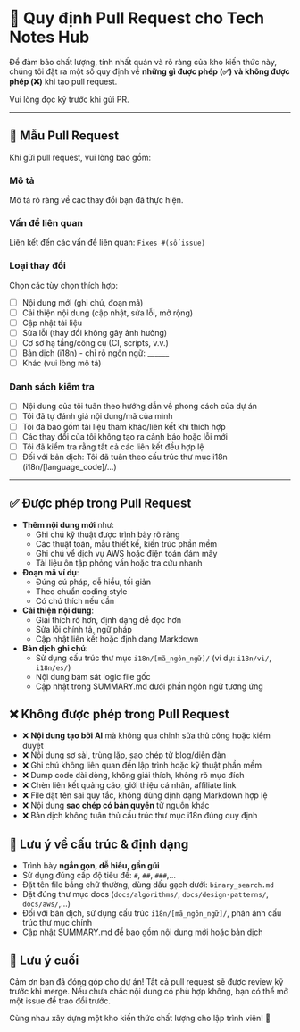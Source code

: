 # 📏 Quy định Pull Request cho Tech Notes Hub

Để đảm bảo chất lượng, tính nhất quán và rõ ràng của kho kiến thức này, chúng tôi đặt ra một số quy định về **những gì được phép (✅) và không được phép (❌)** khi tạo pull request.

Vui lòng đọc kỹ trước khi gửi PR.

---

## 📝 Mẫu Pull Request

Khi gửi pull request, vui lòng bao gồm:

### Mô tả
Mô tả rõ ràng về các thay đổi bạn đã thực hiện.

### Vấn đề liên quan
Liên kết đến các vấn đề liên quan: `Fixes #(số issue)`

### Loại thay đổi
Chọn các tùy chọn thích hợp:
- [ ] Nội dung mới (ghi chú, đoạn mã)
- [ ] Cải thiện nội dung (cập nhật, sửa lỗi, mở rộng)
- [ ] Cập nhật tài liệu
- [ ] Sửa lỗi (thay đổi không gây ảnh hưởng)
- [ ] Cơ sở hạ tầng/công cụ (CI, scripts, v.v.)
- [ ] Bản dịch (i18n) - chỉ rõ ngôn ngữ: ______
- [ ] Khác (vui lòng mô tả)

### Danh sách kiểm tra
- [ ] Nội dung của tôi tuân theo hướng dẫn về phong cách của dự án
- [ ] Tôi đã tự đánh giá nội dung/mã của mình
- [ ] Tôi đã bao gồm tài liệu tham khảo/liên kết khi thích hợp
- [ ] Các thay đổi của tôi không tạo ra cảnh báo hoặc lỗi mới
- [ ] Tôi đã kiểm tra rằng tất cả các liên kết đều hợp lệ
- [ ] Đối với bản dịch: Tôi đã tuân theo cấu trúc thư mục i18n (i18n/[language_code]/...)

---

## ✅ Được phép trong Pull Request

- **Thêm nội dung mới** như:
  - Ghi chú kỹ thuật được trình bày rõ ràng
  - Các thuật toán, mẫu thiết kế, kiến trúc phần mềm
  - Ghi chú về dịch vụ AWS hoặc điện toán đám mây
  - Tài liệu ôn tập phỏng vấn hoặc tra cứu nhanh
- **Đoạn mã ví dụ**:
  - Đúng cú pháp, dễ hiểu, tối giản
  - Theo chuẩn coding style
  - Có chú thích nếu cần
- **Cải thiện nội dung**:
  - Giải thích rõ hơn, định dạng dễ đọc hơn
  - Sửa lỗi chính tả, ngữ pháp
  - Cập nhật liên kết hoặc định dạng Markdown
- **Bản dịch ghi chú**:
  - Sử dụng cấu trúc thư mục `i18n/[mã_ngôn_ngữ]/` (ví dụ: `i18n/vi/`, `i18n/es/`)
  - Nội dung bám sát logic file gốc
  - Cập nhật trong SUMMARY.md dưới phần ngôn ngữ tương ứng

## ❌ Không được phép trong Pull Request

- ❌ **Nội dung tạo bởi AI** mà không qua chỉnh sửa thủ công hoặc kiểm duyệt
- ❌ Nội dung sơ sài, trùng lặp, sao chép từ blog/diễn đàn
- ❌ Ghi chú không liên quan đến lập trình hoặc kỹ thuật phần mềm
- ❌ Dump code dài dòng, không giải thích, không rõ mục đích
- ❌ Chèn liên kết quảng cáo, giới thiệu cá nhân, affiliate link
- ❌ File đặt tên sai quy tắc, không dùng định dạng Markdown hợp lệ
- ❌ Nội dung **sao chép có bản quyền** từ nguồn khác
- ❌ Bản dịch không tuân thủ cấu trúc thư mục i18n đúng quy định

## 🔖 Lưu ý về cấu trúc & định dạng

- Trình bày **ngắn gọn, dễ hiểu, gần gũi**
- Sử dụng đúng cấp độ tiêu đề: `#`, `##`, `###`,...
- Đặt tên file bằng chữ thường, dùng dấu gạch dưới: `binary_search.md`
- Đặt đúng thư mục docs (`docs/algorithms/`, `docs/design-patterns/`, `docs/aws/`,...)
- Đối với bản dịch, sử dụng cấu trúc `i18n/[mã_ngôn_ngữ]/`, phản ánh cấu trúc thư mục chính
- Cập nhật SUMMARY.md để bao gồm nội dung mới hoặc bản dịch

## 📢 Lưu ý cuối

Cảm ơn bạn đã đóng góp cho dự án!
Tất cả pull request sẽ được review kỹ trước khi merge.
Nếu chưa chắc nội dung có phù hợp không, bạn có thể mở một issue để trao đổi trước.

Cùng nhau xây dựng một kho kiến thức chất lượng cho lập trình viên! 🚀


